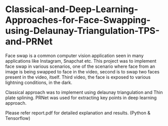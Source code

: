 # Classical-and-Deep-Learning-Approaches-for-Face-Swapping-using-Delaunay-Triangulation-TPS-and-PRNet

Face swap is a common computer vision application seen in many applications like Instagram, Snapchat etc. This project was to implement face swap in various scenarios, one of the scenario where face from an image is being swapped to face in the video, second is to swap two faces present in the video, itself. Third video, the face is exposed to various lightning conditions, in the dark.

Classical approach was to implement using delaunay triangulation and Thin plate splining.
PRNet was used for extracting key points in deep learning approach.

Please refer report.pdf for detailed explanation and results.
(Python & Tensorflow)
